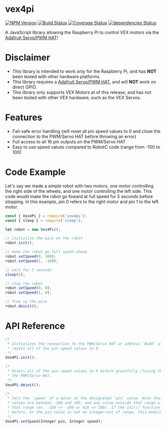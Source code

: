 # vex4pi

[![NPM Version](https://img.shields.io/npm/v/vex4pi.svg)](https://www.npmjs.com/package/vex4pi)
[![Build Status](https://travis-ci.org/tejashah88/vex4pi.svg?branch=master)](https://travis-ci.org/tejashah88/vex4pi)
[![Coverage Status](https://coveralls.io/repos/github/tejashah88/vex4pi/badge.svg)](https://coveralls.io/github/tejashah88/vex4pi)
[![dependencies Status](https://david-dm.org/tejashah88/vex4pi/status.svg)](https://david-dm.org/tejashah88/vex4pi)

A JavaScript library allowing the Raspberry Pi to control VEX motors via the [Adafruit Servo/PWM HAT](https://www.adafruit.com/product/2327)!

# Disclaimer
* This library is intended to work only for the Raspberry Pi, and has **NOT** been tested with other hardware platforms.
* This library requires a [Adafruit Servo/PWM HAT](https://www.adafruit.com/product/2327), and will **NOT** work on direct GPIO.
* This library only supports VEX Motors at of this release, and has not been tested with other VEX hardware, such as the VEX Servos.

# Features
* Fail-safe error handling (will reset all pin speed values to 0 and close the connection to the PWM/Servo HAT before throwing an error)
* Full access to all 16 pin outputs on the PWM/Servo HAT
* Easy to use speed values compared to RobotC code (range from -100 to 100)

# Code Example
Let's say we made a simple robot with two motors, one motor controlling the right side of the wheels, and one motor controlling the left side. This code would make the robot go foward at full speed for 5 seconds before stopping. In this example, pin 0 refers to the right motor and pin 1 to the left motor.

```javascript
const { Vex4Pi } = require('vex4pi');
const { sleep } = require('sleep');

let robot = new Vex4Pi();

// initialize the pins on the robot
robot.init();

// make the robot go full speed ahead
robot.setSpeed(0, 100);
robot.setSpeed(1, -100);

// wait for 5 seconds
sleep(5);

// stop the robot
robot.setSpeed(0, 0);
robot.setSpeed(1, 0);

// free up the pins
robot.deinit();
```

# API Reference
```javascript
/*
 * Initializes the connection to the PWM/Servo HAT at address `0x40` at `/dev/i2c-1`, and
 * resets all of the pin speed values to 0.
 */
Vex4Pi.init();

/*
 * Resets all of the pin speed values to 0 before gracefully closing the connection with
 * the PWM/Servo HAT.
 */
Vex4Pi.deinit();

/*
 * Sets the `speed` of a motor at the designated `pin` value. Note that the accepted speed
 * values are between -100 and 100, and any value outside that range will be confined into
 * that range (ex. -150 => -100 or 420 => 100). If the init() function has not been called
 * before, or the pin value is not an integer/out of range, this module will throw an error.
 */
Vex4Pi.setSpeed(Integer pin, Integer speed);
```